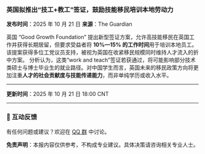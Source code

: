 ### 英国拟推出“技工+教工”签证，鼓励技能移民培训本地劳动力

**发布时间**：2025 年 10 月 21 日
**来源**：The Guardian

英国 “Good Growth Foundation” 提出新型签证方案，允许高技能移民在英国工作并获得长期居留，但要求受益者将 **10%—15% 的工作时间**用于培训本地员工。该提案获得多位工党议员支持，被视为英国在收紧移民规模同时维持人才流入的折中方案。
 分析认为，这类“work and teach”签证若获通过，将可能影响部分技术类硕士与博士毕业生的就业路径。对中国学生而言，英国未来的移民政策方向将更加注重**人才的社会贡献度与技能传递能力**，而非单纯学历或收入水平。

---

**更新时间**：2025 年 10 月 21 日 18:00 CNT

------

### 📮 互动反馈

有任何问题或建议？欢迎在 [QQ 群](https://home.vineshore.org/) 中讨论。

**免责声明**：本报内容仅供参考，不构成专业建议。具体决策请咨询相关专业人士。